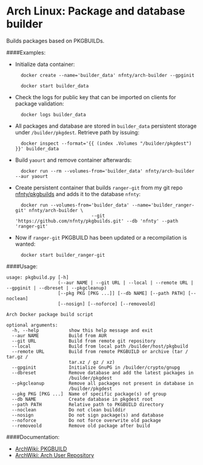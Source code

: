 Arch Linux: Package and database builder
=====

Builds packages based on PKGBUILDs.

####Examples:

* Initialize data container:

        docker create --name='builder_data' nfnty/arch-builder --gpginit

        docker start builder_data

* Check the logs for public key that can be imported on clients for package validation:

        docker logs builder_data

* All packages and database are stored in `builder_data` persistent storage under `/builder/pkgdest`. Retrieve path by issuing:

        docker inspect --format='{{ (index .Volumes "/builder/pkgdest") }}' builder_data

* Build `yaourt` and remove container afterwards:

        docker run --rm --volumes-from='builder_data' nfnty/arch-builder --aur yaourt

* Create persistent container that builds `ranger-git` from my git repo [nfnty/pkgbuilds](https://github.com/nfnty/pkgbuilds) and adds it to the database `nfnty`:

        docker run --volumes-from='builder_data' --name='builder_ranger-git' nfnty/arch-builder \
                                  --git 'https://github.com/nfnty/pkgbuilds.git' --db 'nfnty' --path 'ranger-git'

* Now if `ranger-git` PKGBUILD has been updated or a recompilation is wanted:

        docker start builder_ranger-git

####Usage:

```
usage: pkgbuild.py [-h]
                   (--aur NAME | --git URL | --local | --remote URL | --gpginit | --dbreset | --pkgcleanup)
                   [--pkg PKG [PKG ...]] [--db NAME] [--path PATH] [--noclean]
                   [--nosign] [--noforce] [--removeold]

Arch Docker package build script

optional arguments:
  -h, --help           show this help message and exit
  --aur NAME           Build from AUR
  --git URL            Build from remote git repository
  --local              Build from local path /builder/host/pkgbuild
  --remote URL         Build from remote PKGBUILD or archive (tar / tar.gz /
                       tar.xz / gz / xz)
  --gpginit            Initialize GnuPG in /builder/crypto/gnupg
  --dbreset            Remove database and add the latest packages in
                       /builder/pkgdest
  --pkgcleanup         Remove all packages not present in database in
                       /builder/pkgdest
  --pkg PKG [PKG ...]  Name of specific package(s) of group
  --db NAME            Create database in pkgdest root
  --path PATH          Relative path to PKGBUILD directory
  --noclean            Do not clean builddir
  --nosign             Do not sign package(s) and database
  --noforce            Do not force overwrite old package
  --removeold          Remove old package after build
```

####Documentation:

* [ArchWiki: PKGBUILD](https://wiki.archlinux.org/index.php/PKGBUILD)
* [ArchWiki: Arch User Repository](https://wiki.archlinux.org/index.php/Arch_User_Repository)
